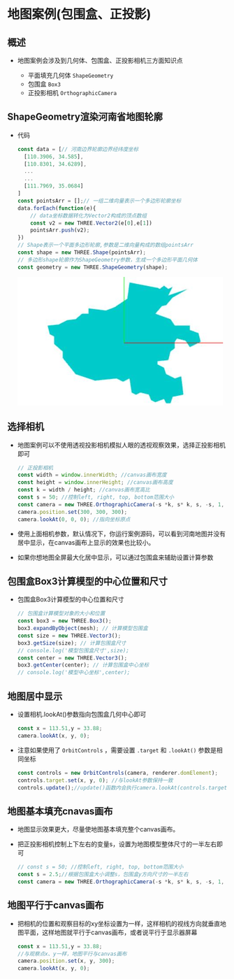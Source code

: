 # 地图案例(包围盒、正投影)

## 概述

+ 地图案例会涉及到几何体、包围盒、正投影相机三方面知识点

  + 平面填充几何体 `ShapeGeometry`
  + 包围盒 `Box3`
  + 正投影相机 `OrthographicCamera`

## ShapeGeometry渲染河南省地图轮廓

+ 代码

  ```js
  const data = [// 河南边界轮廓边界经纬度坐标
    [110.3906, 34.585],
    [110.8301, 34.6289],
    ...
    ...
    [111.7969, 35.0684]
  ]
  const pointsArr = [];// 一组二维向量表示一个多边形轮廓坐标
  data.forEach(function(e){
      // data坐标数据转化为Vector2构成的顶点数组
      const v2 = new THREE.Vector2(e[0],e[1])
      pointsArr.push(v2);
  })
  // Shape表示一个平面多边形轮廓,参数是二维向量构成的数组pointsArr
  const shape = new THREE.Shape(pointsArr);
  // 多边形shape轮廓作为ShapeGeometry参数，生成一个多边形平面几何体
  const geometry = new THREE.ShapeGeometry(shape);
  ```

  ![河南地图](images/河南地图.jpg)

## 选择相机

+ 地图案例可以不使用透视投影相机模拟人眼的透视观察效果，选择正投影相机即可

  ```js
  // 正投影相机
  const width = window.innerWidth; //canvas画布宽度
  const height = window.innerHeight; //canvas画布高度
  const k = width / height; //canvas画布宽高比
  const s = 50; //控制left, right, top, bottom范围大小
  const camera = new THREE.OrthographicCamera(-s *k, s* k, s, -s, 1, 8000);
  camera.position.set(300, 300, 300);
  camera.lookAt(0, 0, 0); //指向坐标原点
  ```

+ 使用上面相机参数，默认情况下，你运行案例源码，可以看到河南地图并没有居中显示，在canvas画布上显示的效果也比较小。

+ 如果你想地图全屏最大化居中显示，可以通过包围盒来辅助设置计算参数

## 包围盒Box3计算模型的中心位置和尺寸

+ 包围盒Box3计算模型的中心位置和尺寸

  ```js
  // 包围盒计算模型对象的大小和位置
  const box3 = new THREE.Box3();
  box3.expandByObject(mesh); // 计算模型包围盒
  const size = new THREE.Vector3();
  box3.getSize(size); // 计算包围盒尺寸
  // console.log('模型包围盒尺寸',size);
  const center = new THREE.Vector3();
  box3.getCenter(center); // 计算包围盒中心坐标
  // console.log('模型中心坐标',center);
  ```

## 地图居中显示

+ 设置相机.lookAt()参数指向包围盒几何中心即可

  ```js
  const x = 113.51,y = 33.88;
  camera.lookAt(x, y, 0);
  ```

+ 注意如果使用了 `OrbitControls` ，需要设置 `.target` 和 `.lookAt()` 参数是相同坐标

  ```js
  const controls = new OrbitControls(camera, renderer.domElement);
  controls.target.set(x, y, 0); //与lookAt参数保持一致
  controls.update();//update()函数内会执行camera.lookAt(controls.target)
  ```

## 地图基本填充cnavas画布

+ 地图显示效果更大，尽量使地图基本填充整个canvas画布。

+ 把正投影相机控制上下左右的变量s，设置为地图模型整体尺寸的一半左右即可

  ```js
  // const s = 50; //控制left, right, top, bottom范围大小
  const s = 2.5;//根据包围盒大小调整s，包围盒y方向尺寸的一半左右
  const camera = new THREE.OrthographicCamera(-s *k, s* k, s, -s, 1, 8000);
  ```

## 地图平行于canvas画布

+ 把相机的位置和观察目标的xy坐标设置为一样，这样相机的视线方向就垂直地图平面，这样地图就平行于canvas画布，或者说平行于显示器屏幕

  ```js
  const x = 113.51,y = 33.88;
  //与观察点x、y一样，地图平行与canvas画布
  camera.position.set(x, y, 300);
  camera.lookAt(x, y, 0);
  ```
